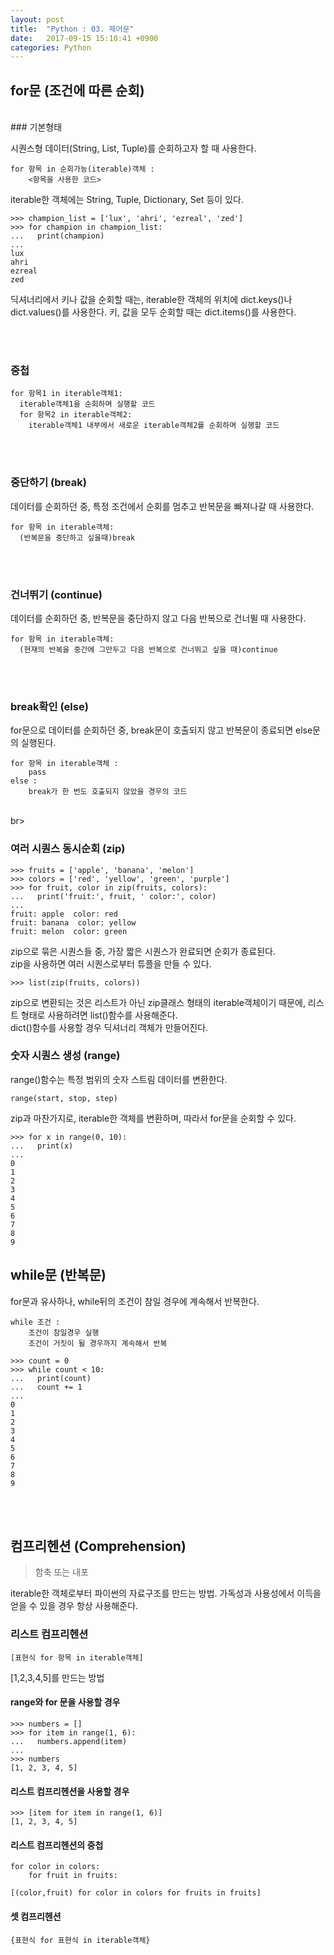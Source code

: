 ```yaml
---
layout: post
title:  "Python : 03. 제어문"
date:   2017-09-15 15:10:41 +0900
categories: Python
---
```


## for문 (조건에 따른 순회)
<br>
### 기본형태

시퀀스형 데이터(String, List, Tuple)를 순회하고자 할 때 사용한다.

```
for 항목 in 순회가능(iterable)객체 :
	<항목을 사용한 코드>
```

iterable한 객체에는 String, Tuple, Dictionary, Set 등이 있다.

```
>>> champion_list = ['lux', 'ahri', 'ezreal', 'zed']
>>> for champion in champion_list:
...   print(champion)
...
lux
ahri
ezreal
zed
```

딕셔너리에서 키나 값을 순회할 때는, iterable한 객체의 위치에 dict.keys()나 dict.values()를 사용한다.
키, 값을 모두 순회할 때는 dict.items()를 사용한다.

<br><br>

### 중첩

```
for 항목1 in iterable객체1:
  iterable객체1을 순회하며 실행할 코드
  for 항목2 in iterable객체2:
    iterable객체1 내부에서 새로운 iterable객체2를 순회하며 실행할 코드
```

<br><br>

### 중단하기 (break)
데이터를 순회하던 중, 특정 조건에서 순회를 멈추고 반복문을 빠져나갈 때 사용한다.

```
for 항목 in iterable객체:
  (반복문을 중단하고 싶을때)break
```

<br><br>
### 건너뛰기 (continue)
데이터를 순회하던 중, 반복문을 중단하지 않고 다음 반복으로 건너뛸 때 사용한다.

```
for 항목 in iterable객체:
  (현재의 반복을 중간에 그만두고 다음 반복으로 건너뛰고 싶을 때)continue
```

<br><br>
### break확인 (else)
for문으로 데이터를 순회하던 중, break문이 호출되지 않고 반복문이 종료되면 else문의 실행된다.

```
for 항목 in iterable객체 :
	pass
else :
	break가 한 번도 호출되지 않았을 경우의 코드
```

<br>br>
### 여러 시퀀스 동시순회 (zip)

```
>>> fruits = ['apple', 'banana', 'melon']
>>> colors = ['red', 'yellow', 'green', 'purple']
>>> for fruit, color in zip(fruits, colors):
...   print('fruit:', fruit, ' color:', color)
...
fruit: apple  color: red
fruit: banana  color: yellow
fruit: melon  color: green
```
zip으로 묶은 시퀀스들 중, 가장 짧은 시퀀스가 완료되면 순회가 종료된다.<br>
zip을 사용하면 여러 시퀀스로부터 튜플을 만들 수 있다.

```
>>> list(zip(fruits, colors))
```
zip으로 변환되는 것은 리스트가 아닌 zip클래스 형태의 iterable객체이기 때문에, 리스트 형태로 사용하려면 list()함수를 사용해준다. <br>
dict()함수를 사용할 경우 딕셔너리 객체가 만들어진다.<br>

### 숫자 시퀀스 생성 (range)

range()함수는 특정 범위의 숫자 스트림 데이터를 변환한다.

```
range(start, stop, step)
```

zip과 마찬가지로, iterable한 객체를 변환하며, 따라서 for문을 순회할 수 있다.

```
>>> for x in range(0, 10):
...   print(x)
...
0
1
2
3
4
5
6
7
8
9
```

## while문 (반복문)
for문과 유사하나, while뒤의 조건이 참일 경우에 계속해서 반복한다.

```
while 조건 :
	조건이 참일경우 실행
	조건이 거짓이 될 경우까지 계속해서 반복
```

```
>>> count = 0
>>> while count < 10:
...   print(count)
...   count += 1
...
0
1
2
3
4
5
6
7
8
9
```


<br><br>

## 컴프리헨션 (Comprehension)

> 함축 또는 내포

iterable한 객체로부터 파이썬의 자료구조를 만드는 방법. 가독성과 사용성에서 이득을 얻을 수 있을 경우 항상 사용해준다.


### 리스트 컴프리헨션

```
[표현식 for 항목 in iterable객체]
```

[1,2,3,4,5]를 만드는 방법
<br>
#### range와 for 문을 사용할 경우

```
>>> numbers = []
>>> for item in range(1, 6):
...   numbers.append(item)
...
>>> numbers
[1, 2, 3, 4, 5]
```

#### 리스트 컴프리헨션을 사용할 경우

```
>>> [item for item in range(1, 6)]
[1, 2, 3, 4, 5]
```

#### 리스트 컴프리헨션의 중첩

```
for color in colors:
	for fruit in fruits:

```

```
[(color,fruit) for color in colors for fruits in fruits]
```

#### 셋 컴프리헨션

```
{표현식 for 표현식 in iterable객체}
```
